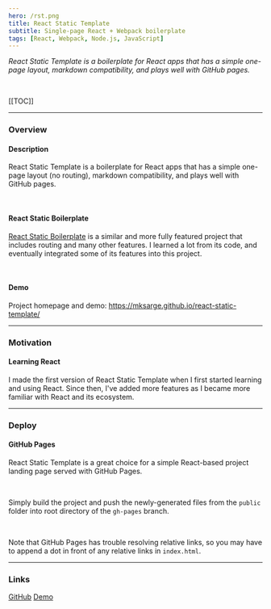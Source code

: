 ```yaml
---
hero: /rst.png
title: React Static Template
subtitle: Single-page React + Webpack boilerplate
tags: [React, Webpack, Node.js, JavaScript]
---
```


_React Static Template is a boilerplate for React apps that has a simple one-page layout,
markdown compatibility, and plays well with GitHub pages._

<br>

[[TOC]]

<hr>

### Overview

#### Description

React Static Template is a boilerplate for React apps that has a simple one-page layout
(no routing), markdown compatibility, and plays well with GitHub pages.

<br>

#### React Static Boilerplate

[React Static Boilerplate][rst] is a similar and more fully featured project that includes
routing and many other features. I learned a lot from its code, and eventually integrated
some of its features into this project. 

<br>

#### Demo

Project homepage and demo: https://mksarge.github.io/react-static-template/

<hr>

### Motivation

#### Learning React

I made the first version of React Static Template when I first started learning and using
React. Since then, I've added more features as I became more familiar with React and its
ecosystem.

<hr>

### Deploy

#### GitHub Pages

React Static Template is a great choice for a simple React-based project landing page served
with GitHub Pages.

<br>

Simply build the project and push the newly-generated files from the `public` folder into root
directory of the `gh-pages` branch.

<br>

Note that GitHub Pages has trouble resolving relative links, so you may have to append a
dot in front of any relative links in `index.html`.

<hr>

### Links

[GitHub][rst] [Demo][demo] 

[rsb]: <https://github.com/kriasoft/react-static-boilerplate>
[rst]: <https://github.com/mksarge/react-static-template>
[demo]: <https://mksarge.github.io/react-static-template/>
